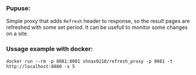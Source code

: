 ### Pupuse:
Simple proxy that adds `Refresh` header to response, so the result pages are refreshed with some set period. It can be usefull to monitor some changes on a site.

### Ussage example with docker:
`docker run --rm -p 8081:8081 shnax0210/refresh_proxy -p 8081 -t http://localhost:8080 -s 5`